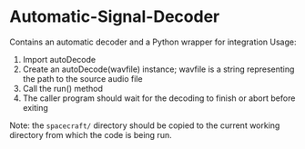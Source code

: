 # Automatic-Signal-Decoder
Contains an automatic decoder and a Python wrapper for integration
Usage:
  1. Import autoDecode
  2. Create an autoDecode(wavfile) instance; wavfile is a string representing the path to the source audio file
  3. Call the run() method
  4. The caller program should wait for the decoding to finish or abort before exiting
  
Note: the `spacecraft/` directory should be copied to the current working directory from which the code is being run.
